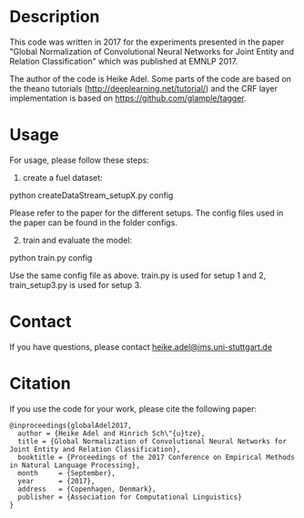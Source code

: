 # Description

This code was written in 2017 for the experiments presented in the
paper "Global Normalization of Convolutional Neural Networks for 
Joint Entity and Relation Classification"
which was published at EMNLP 2017.

The author of the code is Heike Adel. Some parts of the code are 
based on the theano tutorials (http://deeplearning.net/tutorial/)
and the CRF layer implementation is based on https://github.com/glample/tagger.

# Usage

For usage, please follow these steps:

1. create a fuel dataset:

python createDataStream_setupX.py config

Please refer to the paper for the different setups.
The config files used in the paper can be found in the folder configs.

2. train and evaluate the model:

python train.py config

Use the same config file as above. train.py is used for setup 1 and 2,
train_setup3.py is used for setup 3.

# Contact
If you have questions, please contact heike.adel@ims.uni-stuttgart.de

# Citation

If you use the code for your work, please cite the following paper:

```
@inproceedings{globalAdel2017,
  author = {Heike Adel and Hinrich Sch\"{u}tze},
  title = {Global Normalization of Convolutional Neural Networks for
Joint Entity and Relation Classification},
  booktitle = {Proceedings of the 2017 Conference on Empirical Methods in Natural Language Processing},
  month     = {September},
  year      = {2017},
  address   = {Copenhagen, Denmark},
  publisher = {Association for Computational Linguistics}
}
```
